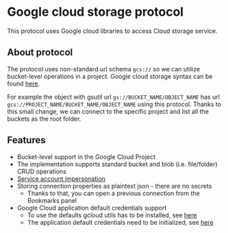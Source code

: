# Google cloud storage protocol

This protocol uses Google cloud libraries to access Cloud storage service.

## About protocol
The protocol uses non-standard url schema `gcs://` so we can utilize bucket-level operations in a project. 
Google cloud storage syntax can be found [here](https://cloud.google.com/storage/docs/gsutil#syntax).

For example the object with gsutil url `gs://BUCKET_NAME/OBJECT_NAME` has url `gcs://PROJECT_NAME/BUCKET_NAME/OBJECT_NAME`
using this protocol. Thanks to this small change, we can connect to the specific project and list all the buckets as the root folder.

## Features
- Bucket-level support in the Google Cloud Project
- The implementation supports standard bucket and blob (i.e. file/folder) CRUD operations
- [Service account impersonation](https://cloud.google.com/iam/docs/service-account-overview#impersonation)
- Storing connection properties as plaintext json - there are no secrets
  - Thanks to that, you can open a previous connection from the Bookmarks panel
- Google Cloud application default credentials support
  - To use the defaults gcloud utils has to be installed, see [here](https://cloud.google.com/sdk/docs/install)
  - The application default credentials need to be initialized, see [here](https://cloud.google.com/docs/authentication/application-default-credentials#personal)